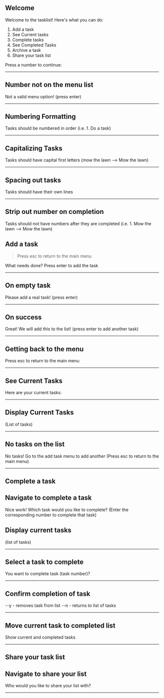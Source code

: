 ## Welcome

Welcome to the tasklist! Here's what you can do:
1. Add a task
2. See Current tasks
3. Complete tasks
4. See Completed Tasks
5. Archive a task
6. Share your task list

Press a number to continue:

-----------

## Number not on the menu list

Not a valid menu option! (press enter)

-----------

## Numbering Formatting

Tasks should be numbered in order
(i.e. 1. Do a task)

-----------

## Capitalizing Tasks

Tasks should have capital first letters
(mow the lawn -->  Mow the lawn)

----------

## Spacing out tasks

Tasks should have their own lines

----------

## Strip out number on completion

Tasks should not have numbers after they are completed
(i.e. 1. Mow the lawn --> Mow the lawn)
## Add a task

> Press esc to return to the main menu

What needs done? Press enter to add the task
> 

-----------

## On empty task

Please add a real task! (press enter)

-----------

## On success

Great! We will add this to the list! (press enter to add another task)

-----------

## Getting back to the menu

Press esc to return to the main menu

----------------------------------------------------------------------

## See Current Tasks

Here are your current tasks:

------------

## Display Current Tasks

(List of tasks)

------------

## No tasks on the list

No tasks! Go to the add task menu to add another
(Press esc to return to the main menu)

----------------------------------------

## Complete a task

## Navigate to complete a task

Nice work! Which task would you like to complete?
(Enter the corresponding number to complete that task)

## Display current tasks
 (list of tasks)

---------

## Select a task to complete

You want to complete task (task number)?

---------

## Confirm completion of task

--y - removes task from list
--n - returns to list of tasks

---------

## Move current task to completed list

Show current and completed tasks

----------------------

## Share your task list

## Navigate to share your list

Who would you like to share your list with?

----------